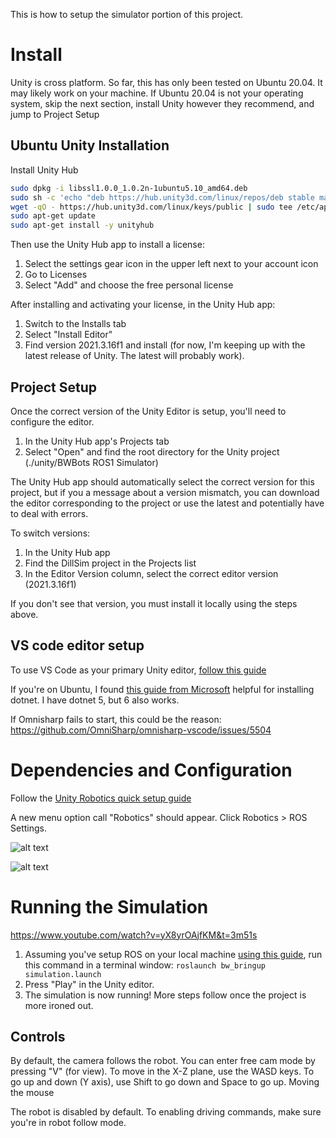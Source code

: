 This is how to setup the simulator portion of this project.

# Install

Unity is cross platform. So far, this has only been tested on Ubuntu 20.04.
It may likely work on your machine. If Ubuntu 20.04 is not your operating system,
skip the next section, install Unity however they recommend, and jump to Project Setup

## Ubuntu Unity Installation

Install Unity Hub

```bash
sudo dpkg -i libssl1.0.0_1.0.2n-1ubuntu5.10_amd64.deb
sudo sh -c 'echo "deb https://hub.unity3d.com/linux/repos/deb stable main" > /etc/apt/sources.list.d/unityhub.list'
wget -qO - https://hub.unity3d.com/linux/keys/public | sudo tee /etc/apt/trusted.gpg.d/unityhub.asc
sudo apt-get update
sudo apt-get install -y unityhub
```

Then use the Unity Hub app to install a license:

1. Select the settings gear icon in the upper left next to your account icon
1. Go to Licenses
1. Select "Add" and choose the free personal license

After installing and activating your license, in the Unity Hub app:

1. Switch to the Installs tab
1. Select "Install Editor"
1. Find version 2021.3.16f1 and install (for now, I'm keeping up with the latest release of Unity. 
    The latest will probably work).


## Project Setup

Once the correct version of the Unity Editor is setup, you'll need to configure the editor.

1. In the Unity Hub app's Projects tab
1. Select "Open" and find the root directory for the Unity project (./unity/BWBots ROS1 Simulator)

The Unity Hub app should automatically select the correct version for this project, 
but if you a message about a version mismatch, 
you can download the editor corresponding to the project
or use the latest and potentially have to deal with errors.

To switch versions:
1. In the Unity Hub app
1. Find the DillSim project in the Projects list
1. In the Editor Version column, select the correct editor version (2021.3.16f1)

If you don't see that version, you must install it locally using the steps above.

## VS code editor setup

To use VS Code as your primary Unity editor, [follow this guide](https://code.visualstudio.com/docs/other/unity)

If you're on Ubuntu, I found [this guide from Microsoft](https://learn.microsoft.com/en-us/dotnet/core/install/linux-ubuntu#2004) helpful
for installing dotnet. I have dotnet 5, but 6 also works.

If Omnisharp fails to start, this could be the reason: https://github.com/OmniSharp/omnisharp-vscode/issues/5504

# Dependencies and Configuration


Follow the [Unity Robotics quick setup guide](https://github.com/Unity-Technologies/Unity-Robotics-Hub/blob/main/tutorials/quick_setup.md)

A new menu option call "Robotics" should appear. Click Robotics > ROS Settings.

![alt text](images/UnityShinyNewMenu.jpg "UnityShinyNewMenu")

![alt text](images/UnityRosSettings.jpg "UnityRosSettings")



# Running the Simulation

https://www.youtube.com/watch?v=yX8yrOAjfKM&t=3m51s

1. Assuming you've setup ROS on your local machine [using this guide](local_setup.md),
run this command in a terminal window: `roslaunch bw_bringup simulation.launch`
1. Press "Play" in the Unity editor.
1. The simulation is now running! More steps follow once the project is more ironed out.

## Controls

By default, the camera follows the robot. You can enter free cam mode by pressing "V" (for view).
To move in the X-Z plane, use the WASD keys.
To go up and down (Y axis), use Shift to go down and Space to go up.
Moving the mouse 

The robot is disabled by default. To enabling driving commands, make sure you're in robot follow mode.
